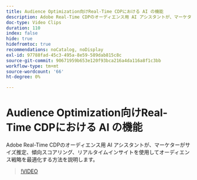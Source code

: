 ```yaml
---
title: Audience Optimization向けReal-Time CDPにおける AI の機能
description: Adobe Real-Time CDPのオーディエンス用 AI アシスタントが、マーケターがサイズ推定、傾向スコアリング、リアルタイムインサイトを使用してオーディエンス戦略を最適化する方法を説明します。
doc-type: Video Clips
duration: 110
index: false
hide: true
hidefromtoc: true
recommendations: noCatalog, noDisplay
exl-id: 97788fad-45c3-495a-8e59-589dab815c8c
source-git-commit: 90671959b653e120f93bca216a4da116a8f1c3bb
workflow-type: tm+mt
source-wordcount: '66'
ht-degree: 0%

---
```


# Audience Optimization向けReal-Time CDPにおける AI の機能

Adobe Real-Time CDPのオーディエンス用 AI アシスタントが、マーケターがサイズ推定、傾向スコアリング、リアルタイムインサイトを使用してオーディエンス戦略を最適化する方法を説明します。

<!-- 62_S508_3442517_109_the-power-of-ai-in-realtime-cdp-for-audience-optimization -->
>[!VIDEO](https://video.tv.adobe.com/v/3463013/?learn=on&enablevpops=true&captions=jpn)
